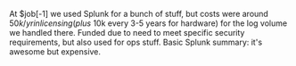 At $job[-1] we used Splunk for a bunch of stuff, but costs were around $50k/yr in licensing (plus ~$10k every 3-5 years for hardware) for the log volume we handled there. Funded due to need to meet specific security requirements, but also used for ops stuff.
Basic Splunk summary: it's awesome but expensive.

